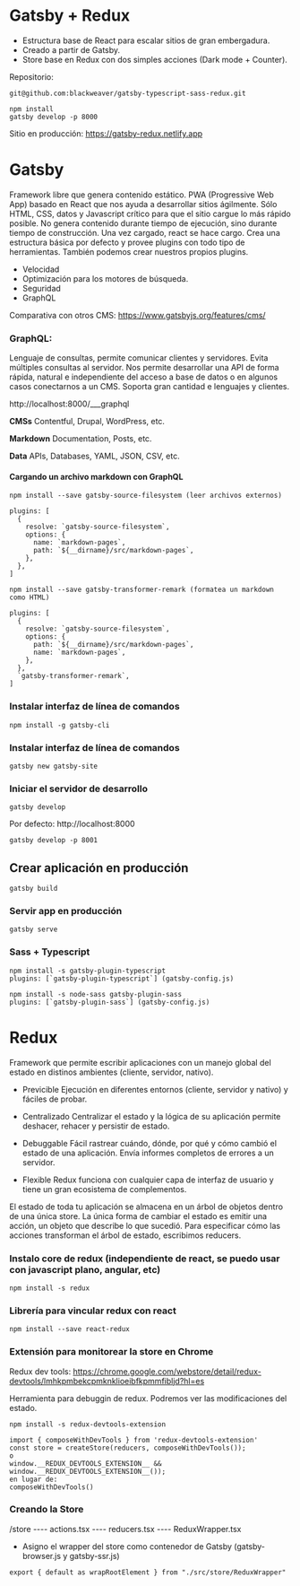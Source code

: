 # Gatsby + Redux

* Estructura base de React para escalar sitios de gran embergadura. 
* Creado a partir de Gatsby. 
* Store base en Redux con dos simples acciones (Dark mode + Counter).

Repositorio:
```
git@github.com:blackweaver/gatsby-typescript-sass-redux.git
```
```
npm install
gatsby develop -p 8000
```

Sitio en producción:
https://gatsby-redux.netlify.app

# Gatsby

Framework libre que genera contenido estático. PWA (Progressive Web App) basado en React que nos ayuda a desarrollar sitios ágilmente. Sólo HTML, CSS, datos y Javascript crítico para que el sitio cargue lo más rápido posible. No genera contenido durante tiempo de ejecución, sino durante tiempo de construcción. Una vez cargado, react se hace cargo.
Crea una estructura básica por defecto y provee plugins con todo tipo de herramientas. También podemos crear nuestros propios plugins.

* Velocidad
* Optimización para los motores de búsqueda.
* Seguridad
* GraphQL

Comparativa con otros CMS: https://www.gatsbyjs.org/features/cms/

### GraphQL: 

Lenguaje de consultas, permite comunicar clientes y servidores. Evita múltiples consultas al servidor.
Nos permite desarrollar una API de forma rápida, natural e independiente del acceso a base de datos o en algunos casos
conectarnos a un CMS. Soporta gran cantidad e lenguajes y clientes.

http://localhost:8000/___graphql

**CMSs**
Contentful, Drupal, WordPress, etc.

**Markdown**
Documentation, Posts, etc.

**Data**
APIs, Databases, YAML, JSON, CSV, etc.

#### Cargando un archivo markdown con GraphQL

```
npm install --save gatsby-source-filesystem (leer archivos externos)

plugins: [
  {
    resolve: `gatsby-source-filesystem`,
    options: {
      name: `markdown-pages`,
      path: `${__dirname}/src/markdown-pages`,
    },
  },
]
```

```
npm install --save gatsby-transformer-remark (formatea un markdown como HTML)

plugins: [
  {
    resolve: `gatsby-source-filesystem`,
    options: {
      path: `${__dirname}/src/markdown-pages`,
      name: `markdown-pages`,
    },
  },
  `gatsby-transformer-remark`,
]
```


### Instalar interfaz de línea de comandos

```
npm install -g gatsby-cli
```

### Instalar interfaz de línea de comandos

```
gatsby new gatsby-site
```

### Iniciar el servidor de desarrollo

```
gatsby develop
```

Por defecto: http://localhost:8000

```
gatsby develop -p 8001
```

## Crear aplicación en producción

```
gatsby build
```

### Servir app en producción

```
gatsby serve
```

### Sass + Typescript

```
npm install -s gatsby-plugin-typescript
plugins: [`gatsby-plugin-typescript`] (gatsby-config.js)
```
```
npm install -s node-sass gatsby-plugin-sass
plugins: [`gatsby-plugin-sass`] (gatsby-config.js)
```


# Redux

Framework que permite escribir aplicaciones con un manejo global del estado en distinos ambientes (cliente, servidor, nativo).

* Previcible
Ejecución en diferentes entornos (cliente, servidor y nativo) y fáciles de probar.

* Centralizado
Centralizar el estado y la lógica de su aplicación permite deshacer, rehacer y persistir de estado.

* Debuggable
Fácil rastrear cuándo, dónde, por qué y cómo cambió el estado de una aplicación. Envía informes completos de errores a un servidor.

* Flexible
Redux funciona con cualquier capa de interfaz de usuario y tiene un gran ecosistema de complementos.

El estado de toda tu aplicación se almacena en un árbol de objetos dentro de una única store.
La única forma de cambiar el estado es emitir una acción, un objeto que describe lo que sucedió.
Para especificar cómo las acciones transforman el árbol de estado, escribimos reducers.

### Instalo core de redux (independiente de react, se puedo usar con javascript plano, angular, etc)

```
npm install -s redux
```

### Librería para vincular redux con react

```
npm install --save react-redux
```

### Extensión para monitorear la store en Chrome 

Redux dev tools: 
https://chrome.google.com/webstore/detail/redux-devtools/lmhkpmbekcpmknklioeibfkpmmfibljd?hl=es

Herramienta para debuggin de redux. Podremos ver las modificaciones del estado.

```
npm install -s redux-devtools-extension

import { composeWithDevTools } from 'redux-devtools-extension'
const store = createStore(reducers, composeWithDevTools());
o
window.__REDUX_DEVTOOLS_EXTENSION__ && window.__REDUX_DEVTOOLS_EXTENSION__());
en lugar de:
composeWithDevTools()
```

### Creando la Store

/store
---- actions.tsx
---- reducers.tsx
---- ReduxWrapper.tsx

* Asigno el wrapper del store como contenedor de Gatsby (gatsby-browser.js y gatsby-ssr.js)

```
export { default as wrapRootElement } from "./src/store/ReduxWrapper"
```
